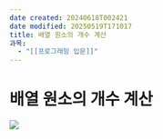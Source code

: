 ```yaml
---
date created: 20240618T002421
date modified: 20250519T171017
title: 배열 원소의 개수 계산
과목:
  - "[[프로그래밍 입문]]"
---
```


# 배열 원소의 개수 계산

![](https://i.imgur.com/XyXt39U.png)
